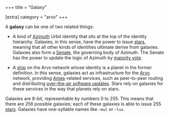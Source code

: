 +++
title = "Galaxy"

[extra]
category = "arvo"
+++

A **galaxy** can be one of two related things:

- A kind of [Azimuth](/reference/glossary/azimuth) Urbit identity that sits at the top of the identity hierarchy. Galaxies, in this sense, have the power to issue [stars](/reference/glossary/star), meaning that all other kinds of identities ultimate derive from galaxies. Galaxies also form a [Senate](/reference/glossary/senate), the governing body of Azimuth. The Senate has the power to update the logic of Azimuth by [majority vote](/reference/glossary/voting).

- A [ship](/reference/glossary/ship) on the Arvo network whose identity is a planet in the former definition. In this sense, galaxies act as infrastructure for the [Arvo](/reference/glossary/arvo) network, providing [Ames](/reference/glossary/ames)-related services, such as peer-to-peer routing and distributing [over-the-air software updates](/reference/glossary/ota-updates). Stars rely on galaxies for these services in the way that planets rely on stars.

Galaxies are 8-bit, representable by numbers 0 to 255. This means that there are 256 possible galaxies; each of these galaxies is able to issue 255 [stars](/reference/glossary/star). Galaxies have one-syllable names like `~mul` or `~lux`.
